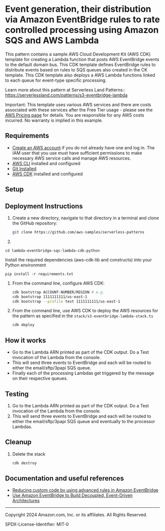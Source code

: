 # Event generation, their distribution via Amazon EventBridge rules to rate controlled processing using Amazon SQS and AWS Lambda

This pattern contains a sample AWS Cloud Development Kit (AWS CDK) template for creating a Lambda function that posts AWS EventBridge events to the default domain bus. This CDK template defines EventBridge rules to distribute events based on rules to SQS queues also created in the CK template.  This CDK template also deploys a AWS Lambda functions linked to each queue for event-type specific processing.

Learn more about this pattern at Serverless Land Patterns:: https://serverlessland.com/patterns/s3-eventbridge-lambda

Important: This template uses various AWS services and there are costs associated with these services after the Free Tier usage - please see the [AWS Pricing page](https://aws.amazon.com/pricing/) for details. You are responsible for any AWS costs incurred. No warranty is implied in this example.

## Requirements

- [Create an AWS account](https://portal.aws.amazon.com/gp/aws/developer/registration/index.html) if you do not already have one and log in. The IAM user that you use must have sufficient permissions to make necessary AWS service calls and manage AWS resources.
- [AWS CLI](https://docs.aws.amazon.com/cli/latest/userguide/install-cliv2.html) installed and configured
- [Git Installed](https://git-scm.com/book/en/v2/Getting-Started-Installing-Git)
- [AWS CDK](https://docs.aws.amazon.com/cdk/latest/guide/cli.html) installed and configured

## Setup


## Deployment Instructions

1. Create a new directory, navigate to that directory in a terminal and clone the GitHub repository:
   ```bash
   git clone https://github.com/aws-samples/serverless-patterns
   ```

1. 
```
cd lambda-eventbridge-sqs-lambda-cdk-python
```

Install the required dependencies (aws-cdk-lib and constructs) into your Python environment 
```
pip install -r requirements.txt
```

1. From the command line, configure AWS CDK:
   ```bash
   cdk bootstrap ACCOUNT-NUMBER/REGION # e.g.
   cdk bootstrap 1111111111/us-east-1
   cdk bootstrap --profile test 1111111111/us-east-1
   ```
1. From the command line, use AWS CDK to deploy the AWS resources for the pattern as specified in the `stack/s3-eventbridge-lambda-stack.ts`
   ```bash
   cdk deploy
   ```


## How it works

- Go to the Lambda ARN printed as part of the CDK output. Do a Test invocation of the Lambda from the console.
- This will send three events to EventBridge and each will be routed to either the email/sftp/3papi SQS queue.
- Finally each of the processing Lambdas get triggered by the message on their respective queues.


## Testing

1. Go to the Lambda ARN printed as part of the CDK output. Do a Test invocation of the Lambda from the console.
1. This will send three events to EventBridge and each will be routed to either the email/sftp/3papi SQS queue and eventually to the processor Lambdas.



## Cleanup

1. Delete the stack
   ```bash
   cdk destroy
   ```


## Documentation and useful references
- [Reducing custom code by using advanced rules in Amazon EventBridge](https://aws.amazon.com/blogs/compute/reducing-custom-code-by-using-advanced-rules-in-amazon-eventbridge/)
- [Use Amazon EventBridge to Build Decoupled, Event-Driven Architectures](https://serverlessland.com/learn/eventbridge/)

----
Copyright 2024 Amazon.com, Inc. or its affiliates. All Rights Reserved.

SPDX-License-Identifier: MIT-0